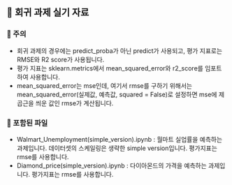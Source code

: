 ## 🍰 회귀 과제 실기 자료
### 🍰 주의
- 회귀 과제의 경우에는 predict_proba가 아닌 predict가 사용되고, 평가 지표로는 RMSE와 R2 score가 사용됩니다.
- 평가 지표는 sklearn.metrics에서 mean_squared_error와 r2_score를 임포트하여 사용합니다.
- mean_squared_error는 mse인데, 여기서 rmse를 구하기 위해서는 mean_squared_error(실제값, 예측값, squared = False)로 설정하면 mse에 제곱근을 씌운 값인 rmse가 계산됩니다.
### 🍰 포함된 파일
- Walmart_Unemployment(simple_version).ipynb : 월마트 실업률을 예측하는 과제입니다. 데이터셋의 스케일링은 생략한 simple version입니다. 평가지표는 rmse를 사용합니다.
- Diamond_price(simple_version).ipynb : 다이아몬드의 가격을 예측하는 과제입니다. 평가지표는 rmse를 사용합니다.
